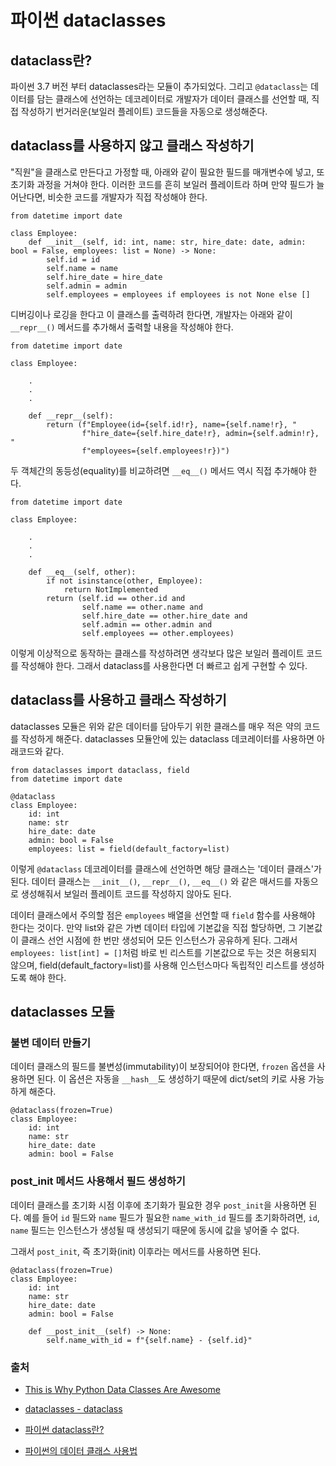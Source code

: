 # 파이썬 dataclasses
## dataclass란?
파이썬 3.7 버전 부터 dataclasses라는 모듈이 추가되었다. 그리고 `@dataclass`는 데이터를 담는 클래스에 선언하는 데코레이터로 개발자가 데이터 클래스를 선언할 때, 직접 작성하기 번거러운(보일러 플레이트) 코드들을 자동으로 생성해준다.

## dataclass를 사용하지 않고 클래스 작성하기
"직원"을 클래스로 만든다고 가정할 때, 아래와 같이 필요한 필드를 매개변수에 넣고, 또 초기화 과정을 거쳐야 한다. 이러한 코드를 흔히 보일러 플레이트라 하며 만약 필드가 늘어난다면, 비슷한 코드를 개발자가 직접 작성해야 한다.

```
from datetime import date

class Employee:
    def __init__(self, id: int, name: str, hire_date: date, admin: bool = False, employees: list = None) -> None:
        self.id = id
        self.name = name
        self.hire_date = hire_date
        self.admin = admin 
        self.employees = employees if employees is not None else []
```

디버깅이나 로깅을 한다고 이 클래스를 출력하려 한다면, 개발자는 아래와 같이 `__repr__()` 메서드를 추가해서 출력할 내용을 작성해야 한다.

```
from datetime import date

class Employee:
    
    .
    .
    .

    def __repr__(self):
        return (f"Employee(id={self.id!r}, name={self.name!r}, "
                f"hire_date={self.hire_date!r}, admin={self.admin!r}, "
                f"employees={self.employees!r})")
```

두 객체간의 동등성(equality)를 비교하려면 `__eq__()` 메서드 역시 직접 추가해야 한다.

```
from datetime import date

class Employee:
   
    .
    .
    .

    def __eq__(self, other):
        if not isinstance(other, Employee):
            return NotImplemented
        return (self.id == other.id and
                self.name == other.name and
                self.hire_date == other.hire_date and
                self.admin == other.admin and
                self.employees == other.employees)
```

이렇게 이상적으로 동작하는 클래스를 작성하려면 생각보다 많은 보일러 플레이트 코드를 작성해야 한다. 그래서 dataclass를 사용한다면 더 빠르고 쉽게 구현할 수 있다.

## dataclass를 사용하고 클래스 작성하기
dataclasses 모듈은 위와 같은 데이터를 담아두기 위한 클래스를 매우 적은 약의 코드를 작성하게 해준다. dataclasses 모듈안에 있는 dataclass 데코레이터를 사용하면 아래코드와 같다.

```
from dataclasses import dataclass, field
from datetime import date

@dataclass
class Employee:
    id: int
    name: str
    hire_date: date
    admin: bool = False
    employees: list = field(default_factory=list)
```

이렇게 `@dataclass` 데코레이터를 클래스에 선언하면 해당 클래스는 '데이터 클래스'가 된다. 데이터 클래스는 `__init__()`, `__repr__()`, `__eq__()` 와 같은 매서드를 자동으로 생성해줘서 보일러 플레이트 코드를 작성하지 않아도 된다.

데이터 클래스에서 주의할 점은 `employees` 배열을 선언할 때 `field` 함수를 사용해야 한다는 것이다. 만약 list와 같은 가변 데이터 타입에 기본값을 직접 할당하면, 그 기본값이 클래스 선언 시점에 한 번만 생성되어 모든 인스턴스가 공유하게 된다. 그래서 `employees: list[int] = []`처럼 바로 빈 리스트를 기본값으로 두는 것은 허용되지 않으며, field(default_factory=list)를 사용해 인스턴스마다 독립적인 리스트를 생성하도록 해야 한다.

## dataclasses 모듈
### 불변 데이터 만들기
데이터 클래스의 필드를 불변성(immutability)이 보장되어야 한다면, `frozen` 옵션을 사용하면 된다. 이 옵션은 자동을 `__hash__`도 생성하기 때문에 dict/set의 키로 사용 가능하게 해준다.

```
@dataclass(frozen=True)
class Employee:
    id: int
    name: str
    hire_date: date
    admin: bool = False
```
### post_init 메서드 사용해서 필드 생성하기
데이터 클래스를 초기화 시점 이후에 초기화가 필요한 경우 `post_init`을 사용하면 된다. 예를 들어 `id` 필드와 `name` 필드가 필요한 `name_with_id` 필드를 초기화하려면, `id`, `name` 필드는 인스턴스가 생성될 때 생성되기 때문에 동시에 값을 넣어줄 수 없다.

그래서 `post_init`, 즉 초기화(init) 이후라는 메서드를 사용하면 된다.

```
@dataclass(frozen=True)
class Employee:
    id: int
    name: str
    hire_date: date
    admin: bool = False

    def __post_init__(self) -> None:
        self.name_with_id = f"{self.name} - {self.id}"
```

### 출처
- [This is Why Python Data Classes Are Awesome](https://www.youtube.com/watch?v=CvQ7e6yUtnw)
  
- [dataclasses - dataclass](https://docs.python.org/ko/3.7/library/dataclasses.html)

- [파이썬 dataclass란?](https://cocojen.tistory.com/13)

- [파이썬의 데이터 클래스 사용법](https://www.daleseo.com/python-dataclasses/)